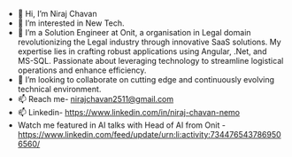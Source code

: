 - 👋 Hi, I’m Niraj Chavan
- 👀 I’m interested in New Tech.
- 🌱 I’m a Solution Engineer at Onit, a organisation in Legal domain revolutionizing the Legal industry through innovative SaaS solutions. My expertise lies in crafting robust applications using Angular, .Net, and MS-SQL. Passionate about leveraging technology to streamline logistical operations and enhance efficiency.
- 💞️ I’m looking to collaborate on cutting edge and continuously evolving technical environment.
- 📫 Reach me- nirajchavan2511@gmail.com
- 📫 Linkedin- https://www.linkedin.com/in/niraj-chavan-nemo
- Watch me featured in AI talks with Head of AI from Onit - https://www.linkedin.com/feed/update/urn:li:activity:7344765437869506560/
<!---
NemoNiraj/NemoNiraj is a ✨ special ✨ repository because its `README.md` (this file) appears on your GitHub profile.
You can click the Preview link to take a look at your changes.
--->
